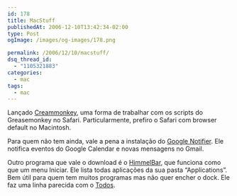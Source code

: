 ```yaml
---
id: 178
title: MacStuff
publishedAt: 2006-12-10T13:42:34-02:00
type: Post
ogImage: /images/og-images/178.png

permalink: /2006/12/10/macstuff/
dsq_thread_id:
  - "1105321883"
categories:
  - mac
tags:
  - mac
---
```

Lançado [Creammonkey](http://creammonkey.sourceforge.net/), uma forma de trabalhar com os scripts do Greasemonkey no Safari. Particularmente, prefiro o Safari com browser default no Macintosh.

Para quem não tem ainda, vale a pena a instalação do [Google Notifier](http://mail.google.com/mail/help/notifier/notifier_mac.html). Ele notifica eventos do Google Calendar e novas mensagens no Gmail.

Outro programa que vale o download é o [HimmelBar](http://softbend.free.fr/himmelbar/), que funciona como que um menu Iniciar. Ele lista todas aplicações da sua pasta &#8220;Applications&#8221;. Bem útil para quem tem muitos programas mas não quer encher o dock. Ele faz uma linha parecida com o [Todos](http://www.dbachrach.com/opensoft/index.php?page=Todos).

